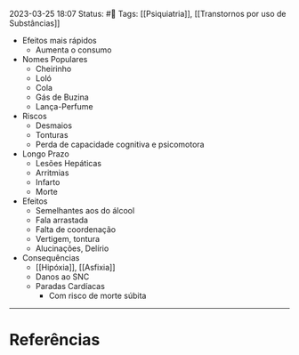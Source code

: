 2023-03-25 18:07
Status: #🌱 
Tags: [[Psiquiatria]], [[Transtornos por uso de Substâncias]]
<br/>
- Efeitos mais rápidos
	- Aumenta o consumo
- Nomes Populares
	- Cheirinho
	- Loló
	- Cola
	- Gás de Buzina
	- Lança-Perfume
- Riscos
	- Desmaios
	- Tonturas
	- Perda de capacidade cognitiva e psicomotora
- Longo Prazo
	- Lesões Hepáticas
	- Arritmias
	- Infarto
	- Morte
- Efeitos
	- Semelhantes aos do álcool
	- Fala arrastada
	- Falta de coordenação
	- Vertigem, tontura
	- Alucinações, Delírio
- Consequências
	- [[Hipóxia]], [[Asfixia]]
	- Danos ao SNC
	- Paradas Cardíacas
		- Com risco de morte súbita
____
# Referências

